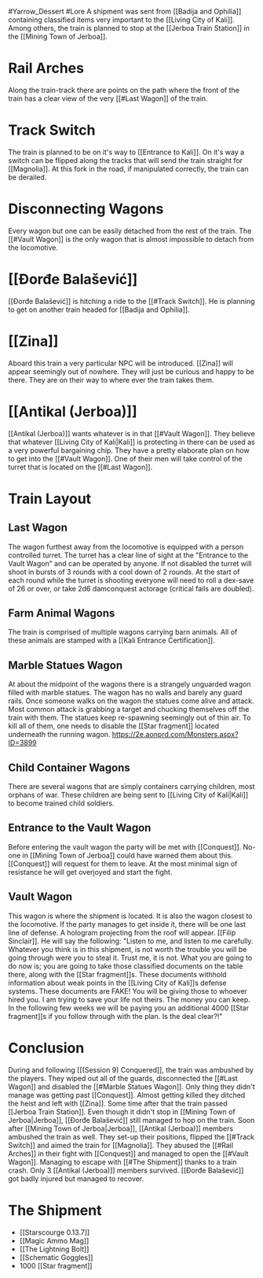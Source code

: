 #Yarrow_Dessert #Lore 
A shipment was sent from [[Badija and Ophilia]] containing classified items very important to the [[Living City of Kali]]. Among others, the train is planned to stop at the [[Jerboa Train Station]] in the [[Mining Town of Jerboa]]. 
# Rail Arches
Along the train-track there are points on the path where the front of the train has a clear view of the very [[#Last Wagon]] of the train.
# Track Switch
The train is planned to be on it's way to [[Entrance to Kali]]. On it's way a switch can be flipped along the tracks that will send the train straight for [[Magnolia]]. At this fork in the road, if manipulated correctly, the train can be derailed.
# Disconnecting Wagons
Every wagon but one can be easily detached from the rest of the train. The [[#Vault Wagon]] is the only wagon that is almost impossible to detach from the locomotive.
# [[Đorđe Balašević]]
[[Đorđe Balašević]] is hitching a ride to the [[#Track Switch]]. He is planning to get on another train headed for [[Badija and Ophilia]]. 
# [[Zina]]
Aboard this train a very particular NPC will be introduced. [[Zina]] will appear seemingly out of nowhere. They will just be curious and happy to be there. They are on their way to where ever the train takes them. 
# [[Antikal (Jerboa)]]
[[Antikal (Jerboa)]] wants whatever is in that [[#Vault Wagon]]. They believe that whatever [[Living City of Kali|Kali]] is protecting in there can be used as a very powerful bargaining chip. They have a pretty elaborate plan on how to get into the [[#Vault Wagon]]. One of their men will take control of the turret that is located on the [[#Last Wagon]]. 
# Train Layout
## Last Wagon
The wagon furthest away from the locomotive is equipped with a person controlled turret. The turret has a clear line of sight at the "Entrance to the Vault Wagon" and can be operated by anyone. If not disabled the turret will shoot in bursts of 3 rounds with a cool down of 2 rounds. At the start of each round while the turret is shooting everyone will need to roll a dex-save of 26 or over, or take 2d6 damconquest actorage (critical fails are doubled). 
## Farm Animal Wagons
The train is comprised of multiple wagons carrying barn animals. All of these animals are stamped with a [[Kali Entrance Certification]].
## Marble Statues Wagon
At about the midpoint of the wagons there is a strangely unguarded wagon filled with marble statues. The wagon has no walls and barely any guard rails. Once someone walks on the wagon the statues come alive and attack. Most common attack is grabbing a target and chucking themselves off the train with them. The statues keep re-spawning seemingly out of thin air. To kill all of them, one needs to disable the [[Star fragment]] located underneath the running wagon.
https://2e.aonprd.com/Monsters.aspx?ID=3899
## Child Container Wagons
There are several wagons that are simply containers carrying children, most orphans of war. These children are being sent to [[Living City of Kali|Kali]] to become trained child soldiers. 
## Entrance to the Vault Wagon
Before entering the vault wagon the party will be met with [[Conquest]]. No-one in [[Mining Town of Jerboa]] could have warned them about this. [[Conquest]] will request for them to leave. At the most minimal sign of resistance he will get overjoyed and start the fight. 
## Vault Wagon
This wagon is where the shipment is located. It is also the wagon closest to the locomotive. If the party manages to get inside it, there will be one last line of defense. A hologram projecting from the roof will appear. [[Filip Sinclair]]. He will say the following:
"Listen to me, and listen to me carefully. Whatever you think is in this shipment, is not worth the trouble you will be going through were you to steal it. Trust me, it is not. What you are going to do now is; you are going to take those classified documents on the table there, along with the [[Star fragment]]s. These documents withhold information about weak points in the [[Living City of Kali]]s defense systems. These documents are FAKE! You will be giving those to whoever hired you. I am trying to save your life not theirs. The money you can keep. In the following few weeks we will be paying you an additional 4000 [[Star fragment]]s if you follow through with the plan. Is the deal clear?!"
# Conclusion
During and following [[(Session 9) Conquered]], the train was ambushed by the players. They wiped out all of the guards, disconnected the [[#Last Wagon]] and disabled the [[#Marble Statues Wagon]]. Only thing they didn't manage was getting past [[Conquest]]. Almost getting killed they ditched the heist and left with [[Zina]]. Some time after that the train passed [[Jerboa Train Station]]. Even though it didn't stop in [[Mining Town of Jerboa|Jerboa]], [[Đorđe Balašević]] still managed to hop on the train. Soon after [[Mining Town of Jerboa|Jerboa]], [[Antikal (Jerboa)]] members ambushed the train as well. They set-up their positions, flipped the [[#Track Switch]] and aimed the train for [[Magnolia]]. They abused the [[#Rail Arches]] in their fight with [[Conquest]] and managed to open the [[#Vault Wagon]]. Managing to escape with [[#The Shipment]] thanks to a train crash. Only 3 [[Antikal (Jerboa)]] members survived. [[Đorđe Balašević]] got badly injured but managed to recover. 
# The Shipment
- [[Starscourge 0.13.7]]
- [[Magic Ammo Mag]]
- [[The Lightning Bolt]]
- [[Schematic Goggles]]
- 1000 [[Star fragment]]